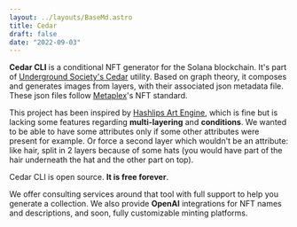 ```yaml
---
layout: ../layouts/BaseMd.astro
title: Cedar
draft: false
date: "2022-09-03"
---
```

**Cedar CLI** is a conditional NFT generator for the Solana blockchain. It's part of [Underground Society's Cedar](https://cedar.undergroundsociety.xyz) utility.
Based on graph theory, it composes and generates images from layers, with their associated json metadata file. These json files
follow [Metaplex](https://docs.metaplex.com/programs/token-metadata/token-standard)'s NFT standard.

This project has been inspired by [Hashlips Art Engine](https://github.com/HashLips/hashlips_art_engine), which is fine
but is lacking some features regarding **multi-layering** and **conditions**.
We wanted to be able to have some attributes only if some other attributes were present for example. Or force a second
layer which wouldn't be an attribute:
like hair, split in 2 layers because of some hats (you would have part of the hair underneath the hat and the other part
on top).

Cedar CLI is open source. **It is free forever**.

We offer consulting services around that tool with full support to help you generate a collection. We also provide **OpenAI** integrations for NFT names and descriptions, and soon, fully customizable minting platforms.